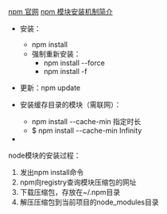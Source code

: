 <!--
 * @Descripttion: 
 * @version: 
 * @Author: shenjia
 * @Date: 2020-12-12 10:54:56
 * @LastEditors: shenjia
 * @LastEditTime: 2020-12-12 10:55:07
-->
[npm 官网](https://www.npmjs.com/)
[npm 模块安装机制简介](http://www.ruanyifeng.com/blog/2016/01/npm-install.html)

- 安装：
  - npm install <packageName>
  - 强制重新安装：
    - npm install <packageName> --force
    - npm install <packageName> -f

- 更新：npm update <packageName>
- 安装缓存目录的模块（需联网）：
  - npm install --cache-min 指定时长 <packageName>
  - $ npm install --cache-min Infinity <package-name>
- 

node模块的安装过程：
1. 发出npm install命令
2. npm向registry查询模块压缩包的网址
3. 下载压缩包，存放在~/.npm目录
4. 解压压缩包到当前项目的node_modules目录
   



[]()